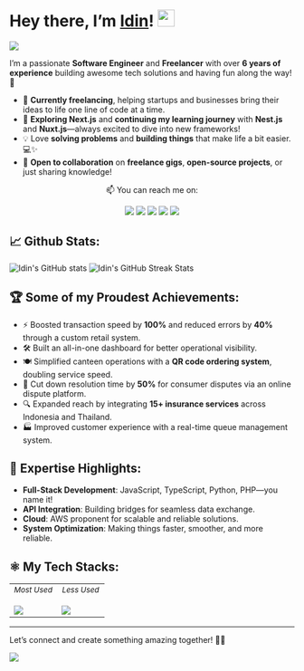 # Hey there, I’m <a href="https://www.linkedin.com/in/ridhwanashir/">Idin</a>! <img src="https://media.giphy.com/media/hvRJCLFzcasrR4ia7z/giphy.gif" width="30">
<img src="https://img.shields.io/badge/UTC%20+7-Jakarta-black?style=for-the-badge&logo=clock&logoColor=white" />

I’m a passionate **Software Engineer** and **Freelancer** with over **6 years of experience** building awesome tech solutions and having fun along the way! 🎉

- 🚀 **Currently freelancing**, helping startups and businesses bring their ideas to life one line of code at a time.
- 🌱 **Exploring Next.js** and **continuing my learning journey** with **Nest.js** and **Nuxt.js**—always excited to dive into new frameworks!
- 💡 Love **solving problems** and **building things** that make life a bit easier. 💻✨
- 🔗 **Open to collaboration** on **freelance gigs**, **open-source projects**, or just sharing knowledge!

<p align="center">📫 You can reach me on:  </p>

<div align="center">
  <a href="mailto:ahmad19.muhyidin@gmail.com" target="_blank"><img src="https://img.shields.io/badge/Email-black?style=for-the-badge&logo=gmail&logoColor=white" /></a>
  <a href="https://ahmadmuhyidin.my.id" target="_blank"><img src="https://img.shields.io/badge/Website-black?style=for-the-badge&logo=google-chrome&logoColor=white" /></a>
  <a href="https://linkedin.com/in/idindev" target="_blank"><img src="https://img.shields.io/badge/LinkedIn-black?style=for-the-badge&logo=linkedin&logoColor=white" /></a>
  <a href="https://www.upwork.com/freelancers/idindev" target="_blank"><img src="https://img.shields.io/badge/Upwork-black?style=for-the-badge&logo=upwork&logoColor=white" /></a>
  <a href="https://x.com/idindev" target="_blank"><img src="https://img.shields.io/badge/Twitter-black?style=for-the-badge&logo=x&logoColor=white" /></a>
</div>

## 📈 Github Stats:
![Idin's GitHub stats](https://stats-idindev.vercel.app/api?username=techidin&include_all_commits=true&show_icons=true&theme=aura_dark&hide_border=true)
![Idin's GitHub Streak Stats](https://github-readme-streak-stats.herokuapp.com/?user=techidin&theme=aura_dark&hide_border=true)

## 🏆 Some of my Proudest Achievements:
- ⚡️ Boosted transaction speed by **100%** and reduced errors by **40%** through a custom retail system.
- 🛠 Built an all-in-one dashboard for better operational visibility.
- 🍽 Simplified canteen operations with a **QR code ordering system**, doubling service speed.
- 🏦 Cut down resolution time by **50%** for consumer disputes via an online dispute platform.
- 🔍 Expanded reach by integrating **15+ insurance services** across Indonesia and Thailand.
- 🏭 Improved customer experience with a real-time queue management system.

## 🎯 Expertise Highlights:
- **Full-Stack Development**: JavaScript, TypeScript, Python, PHP—you name it!
- **API Integration**: Building bridges for seamless data exchange.
- **Cloud**: AWS proponent for scalable and reliable solutions.
- **System Optimization**: Making things faster, smoother, and more reliable.

## ⚛ My Tech Stacks:
<table>
<tr>
<td width="50%" valign="top">
    <div style="text-align: center;">
        <sub><i>Most Used</i></sub>
    </div>
    <br/>
    <img src="https://skillicons.dev/icons?i=javascript,typescript,html,css,nodejs,webpack,react,nextjs,vue,nuxtjs,tailwind,vite,nestjs,express,py,django,postgresql,aws,rabbitmq,docker,postman&perline=6" />
</td>
<td width="50%" valign="top">
    <div style="text-align: center;">
        <sub><i>Less Used</i></sub>
    </div>
    <br/>
    <img src="https://skillicons.dev/icons?i=figma,php,mysql,graphql,bun,bootstrap,laravel,prisma,redis,jenkins,nginx,flutter,firebase,gcp,jquery&perline=6" />
</td>
</tr>
</table>

---
Let’s connect and create something amazing together! 🧑‍💻

![](https://komarev.com/ghpvc/?username=techidin&color=dc143c)
